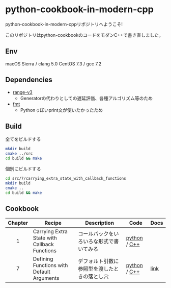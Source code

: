 python-cookbook-in-modern-cpp
=============================

python-cookbook-in-modern-cppリポジトリへようこそ!

このリポジトリはpython-cookbookのコードをモダンC++で書き直しました。

## Env

macOS Sierra / clang 5.0
CentOS 7.3 / gcc 7.2

## Dependencies

* [range-v3](https://github.com/ericniebler/range-v3)
  - Generatorの代わりとしての遅延評価、各種アルゴリズム等のため
* [fmt](https://github.com/fmtlib/fmt)
  - Pythonっぽいprint文が使いたかったため

## Build

全てをビルドする
```bash
mkdir build
cmake ../src 
cd build && make
```

個別にビルドする
```bash
cd src/7/carrying_extra_state_with_callback_functions
mkdir build
cmake ..
cd build && make
```

## Cookbook

| Chapter | Recipe | Description | Code | Docs |
|:-------:|--------|-------------|------|-----|
| 1 | Carrying Extra State with Callback Functions | コールバックをいろいろな形式で書いてみる | [python](src/7/carrying_extra_state_with_callback_functions/example.py) / [C++](src/7/carrying_extra_state_with_callback_functions/example.cpp) | |
| 7 | Defining Functions with Default Arguments | デフォルト引数に参照型を渡したときの落とし穴 | [python](src/7/carrying_extra_state_with_callback_functions/example.py) / [C++](src/7/carrying_extra_state_with_callback_functions/example.cpp) | [link](http://chimera.labs.oreilly.com/books/1230000000393/ch07.html#_problem_111) |
